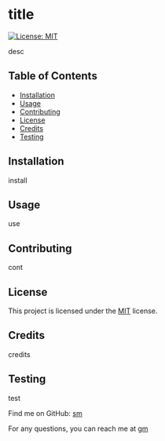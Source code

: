 # title



[![License: MIT](https://img.shields.io/badge/License-MIT-yellow.svg)](https://opensource.org/licenses/MIT)



desc

## Table of Contents

- [Installation](#installation)
- [Usage](#usage)
- [Contributing](#contributing)
- [License](#license)
- [Credits](#credits)
- [Testing](#test)

## Installation

install

## Usage

use

## Contributing

cont

## License

This project is licensed under the [MIT](https://opensource.org/licenses/MIT) license.

## Credits

credits

## Testing

test

Find me on GitHub: [sm](https://github.com/sm)

For any questions, you can reach me at [gm](mailto:gm)